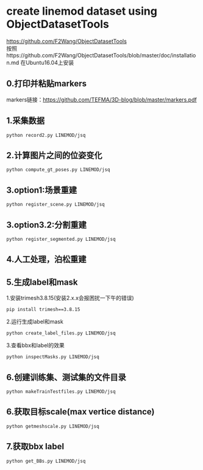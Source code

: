 # create linemod dataset using ObjectDatasetTools
https://github.com/F2Wang/ObjectDatasetTools </br>
按照https://github.com/F2Wang/ObjectDatasetTools/blob/master/doc/installation.md 在Ubuntu16.04上安装

## 0.打印并粘贴markers
markers链接：https://github.com/TEFMA/3D-blog/blob/master/markers.pdf

## 1.采集数据
```
python record2.py LINEMOD/jsq
```
## 2.计算图片之间的位姿变化
```
python compute_gt_poses.py LINEMOD/jsq
```
## 3.option1:场景重建
```
python register_scene.py LINEMOD/jsq
```
## 3.option3.2:分割重建
```
python register_segmented.py LINEMOD/jsq
```
## 4.人工处理，泊松重建
## 5.生成label和mask
1.安装trimesh3.8.15(安装2.x.x会报困扰一下午的错误)
```
pip install trimesh==3.8.15
```
2.运行生成label和mask
```
python create_label_files.py LINEMOD/jsq
```
3.查看bbx和label的效果
```
python inspectMasks.py LINEMOD/jsq
```
## 6.创建训练集、测试集的文件目录
```
python makeTrainTestfiles.py LINEMOD/jsq
```
## 6.获取目标scale(max vertice distance)
```
python getmeshscale.py LINEMOD/jsq
```
## 7.获取bbx label
```
python get_BBs.py LINEMOD/jsq
```
